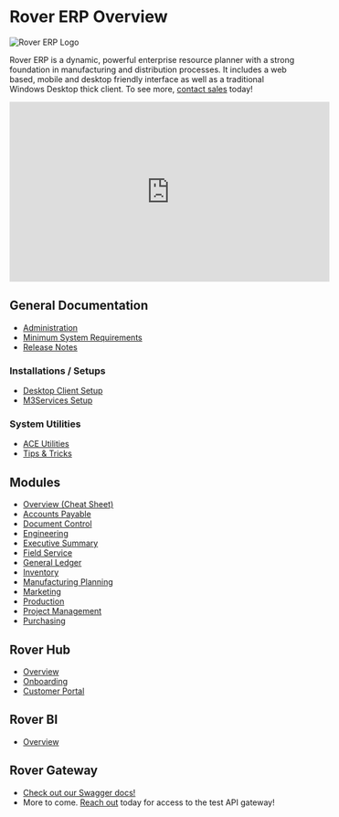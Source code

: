 # Rover ERP Overview

<PageHeader />

![Rover ERP Logo](/assets/img/rover-erp.png)

Rover ERP is a dynamic, powerful enterprise resource planner with a strong foundation in manufacturing and distribution processes. It includes a web based, mobile and desktop friendly interface as well as a traditional Windows Desktop thick client. To see more, [contact sales](mailto:sales@zumasys.com) today!

<iframe width="560" height="315" src="https://www.youtube.com/embed/yCBx1glrlXY" title="YouTube video player" frameborder="0" allow="accelerometer; autoplay; clipboard-write; encrypted-media; gyroscope; picture-in-picture" allowfullscreen></iframe>

## General Documentation

* [Administration](./administration/README.md)
* [Minimum System Requirements](./system-requirements/README.md)
* [Release Notes](./release-notes/README.md)

### Installations / Setups

* [Desktop Client Setup](./administration/client-setup/README.md)
* [M3Services Setup](./M3-Services/README.md)

### System Utilities

* [ACE Utilities](./ACE-OVERVIEW/README.md)
* [Tips & Tricks](./tips-and-tricks/README.md)

## Modules

* [Overview (Cheat Sheet)](./cheat-sheet/README.md)
* [Accounts Payable](./AP-OVERVIEW/README.md)
* [Document Control](./DOC-OVERVIEW/README.md)
* [Engineering](./ENG-OVERVIEW/README.md)
* [Executive Summary](./EXEC-OVERVIEW/README.md)
* [Field Service](./FS-OVERVIEW/README.md)
* [General Ledger](./GL-OVERVIEW/README.md)
* [Inventory](./INV-OVERVIEW/README.md)
* [Manufacturing Planning](./MFG-OVERVIEW/README.md)
* [Marketing](./MRK-OVERVIEW/README.md)
* [Production](./PRO-OVERVIEW/README.md)
* [Project Management](./PROJ-OVERVIEW/README.md)
* [Purchasing](./PUR-OVERVIEW/README.md)

## Rover Hub

* [Overview](./rover-hub-overview/README.md)
* [Onboarding](./rover-hub-onboarding/README.md)
* [Customer Portal](./customer-portal/README.md)

## Rover BI

* [Overview](./rover-bi-overview/README.md)

## Rover Gateway

* [Check out our Swagger docs!](https://api.rovererp.com/swagger/index.html)
* More to come. [Reach out](mailto:sales@zumasys.com) today for access to the test API gateway!

<PageFooter />
